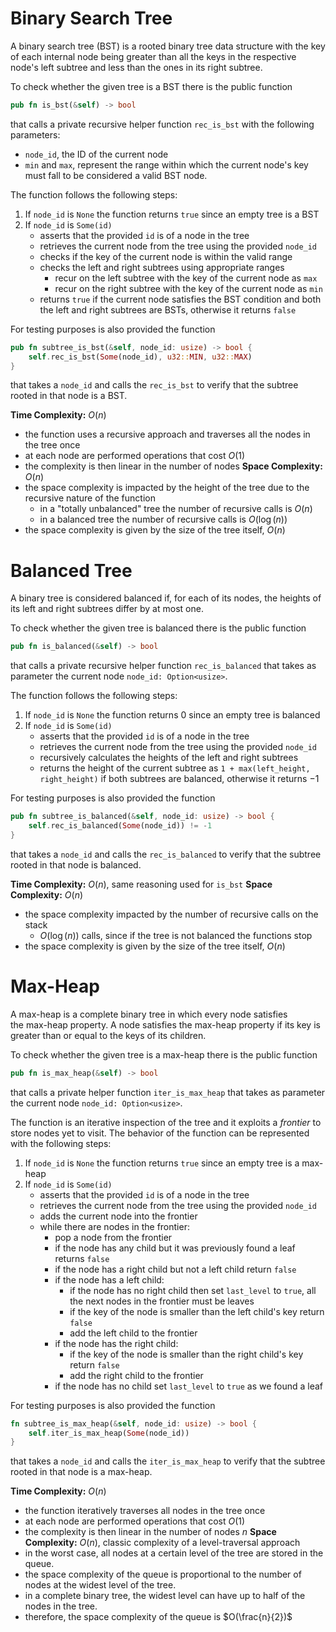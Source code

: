 # Binary Search Tree
A binary search tree (BST) is a rooted binary tree data structure with the key of each internal node being greater than all the keys in the respective node's left subtree and less than the ones in its right subtree.

To check whether the given tree is a BST there is the public function 
```rust
pub fn is_bst(&self) -> bool
```
that calls a private recursive helper function `rec_is_bst` with the following parameters:
- `node_id`, the ID of the current node
- `min` and `max`, represent the range within which the current node's key must fall to be considered a valid BST node. 

The function follows the following steps: 
1. If `node_id` is `None` the function returns `true` since an empty tree is a BST
2. If `node_id` is `Some(id)`
    - asserts that the provided `id` is of a node in the tree
    - retrieves the current node from the tree using the provided `node_id`
    - checks if the key of the current node is within the valid range
    - checks the left and right subtrees using appropriate ranges
	    - recur on the left subtree with the key of the current node as `max`
	    - recur on the right subtree with the key of the current node as `min`
    - returns `true` if the current node satisfies the BST condition and both the left and right subtrees are BSTs, otherwise it returns `false`

For testing purposes is also provided the function
```rust
pub fn subtree_is_bst(&self, node_id: usize) -> bool {
	self.rec_is_bst(Some(node_id), u32::MIN, u32::MAX)
}
```
that takes a `node_id` and calls the `rec_is_bst` to verify that the subtree rooted in that node is a BST. 

**Time Complexity:** $O(n)$
- the function uses a recursive approach and traverses all the nodes in the tree once
- at each node are performed operations that cost $O(1)$
- the complexity is then linear in the number of nodes
**Space Complexity:** $O(n)$
- the space complexity is impacted by the height of the tree due to the recursive nature of the function
	- in a "totally unbalanced" tree the number of recursive calls is $O(n)$
	- in a balanced tree the number of recursive calls is $O(\log(n))$ 
- the space complexity is given by the size of the tree itself, $O(n)$
# Balanced Tree
A binary tree is considered balanced if, for each of its nodes, the heights of its left and right subtrees differ by at most one.

To check whether the given tree is balanced there is the public function
```rust
pub fn is_balanced(&self) -> bool
```
that calls a private recursive helper function `rec_is_balanced` that takes as parameter the current node `node_id: Option<usize>`. 

The function follows the following steps: 
1) If `node_id` is `None` the function returns $0$ since an empty tree is balanced
2) If `node_id` is `Some(id)`
	- asserts that the provided `id` is of a node in the tree
	- retrieves the current node from the tree using the provided `node_id`
	- recursively calculates the heights of the left and right subtrees
	- returns the height of the current subtree as `1 + max(left_height, right_height)` if both subtrees are balanced, otherwise it returns $-1$

For testing purposes is also provided the function 
```rust
pub fn subtree_is_balanced(&self, node_id: usize) -> bool {
	self.rec_is_balanced(Some(node_id)) != -1
}
```
that takes a `node_id` and calls the `rec_is_balanced` to verify that the subtree rooted in that node is balanced. 

**Time Complexity:** $O(n)$, same reasoning used for `is_bst`
**Space Complexity:** $O(n)$
- the space complexity impacted by the number of recursive calls on the stack 
	- $O(\log(n))$ calls, since if the tree is not balanced the functions stop
- the space complexity is given by the size of the tree itself, $O(n)$
# Max-Heap 
A max-heap is a complete binary tree in which every node satisfies the max-heap property. 
A node satisfies the max-heap property if its key is greater than or equal to the keys of its children.

To check whether the given tree is a max-heap there is the public function
```rust
pub fn is_max_heap(&self) -> bool 
```
that calls a private helper function `iter_is_max_heap` that takes as parameter the current node `node_id: Option<usize>`. 

The function is an iterative inspection of the tree and it exploits a *frontier* to store nodes yet to visit. 
The behavior of the function can be represented with the following steps:
1) If `node_id` is `None` the function returns `true` since an empty tree is a max-heap
2) If `node_id` is `Some(id)`
	- asserts that the provided `id` is of a node in the tree
	- retrieves the current node from the tree using the provided `node_id`
	- adds the current node into the frontier
	- while there are nodes in the frontier: 
		- pop a node from the frontier
		- if the node has any child but it was previously found a leaf returns `false`
		- if the node has a right child but not a left child return `false`
		- if the node has a left child:
			- if the node has no right child then set `last_level` to `true`, all the next nodes in the frontier must be leaves
			- if the key of the node is smaller than the left child's key return `false`
			- add the left child to the frontier
		- if the node has the right child: 
			- if the key of the node is smaller than the right child's key return `false`
			- add the right child to the frontier
		- if the node has no child set `last_level` to `true` as we found a leaf

For testing purposes is also provided the function 
```rust
fn subtree_is_max_heap(&self, node_id: usize) -> bool {
	self.iter_is_max_heap(Some(node_id))
}
```
that takes a `node_id` and calls the `iter_is_max_heap` to verify that the subtree rooted in that node is a max-heap. 

**Time Complexity:** $O(n)$
- the function iteratively traverses all nodes in the tree once
- at each node are performed operations that cost $O(1)$
- the complexity is then linear in the number of nodes $n$
**Space Complexity:** $O(n)$, classic complexity of a level-traversal approach
- in the worst case, all nodes at a certain level of the tree are stored in the queue.
- the space complexity of the queue is proportional to the number of nodes at the widest level of the tree.
- in a complete binary tree, the widest level can have up to half of the nodes in the tree.
- therefore, the space complexity of the queue is $O(\frac{n}{2})$ 